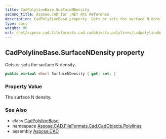 ```yaml
---
title: CadPolylineBase.SurfaceNDensity
second_title: Aspose.CAD for .NET API Reference
description: CadPolylineBase property. Gets or sets the surface N density
type: docs
weight: 90
url: /net/aspose.cad.fileformats.cad.cadobjects.polylines/cadpolylinebase/surfacendensity/
---
```

## CadPolylineBase.SurfaceNDensity property

Gets or sets the surface N density.

```csharp
public virtual short SurfaceNDensity { get; set; }
```

### Property Value

The surface N density.

### See Also

* class [CadPolylineBase](../)
* namespace [Aspose.CAD.FileFormats.Cad.CadObjects.Polylines](../../cadpolylinebase/)
* assembly [Aspose.CAD](../../../)


